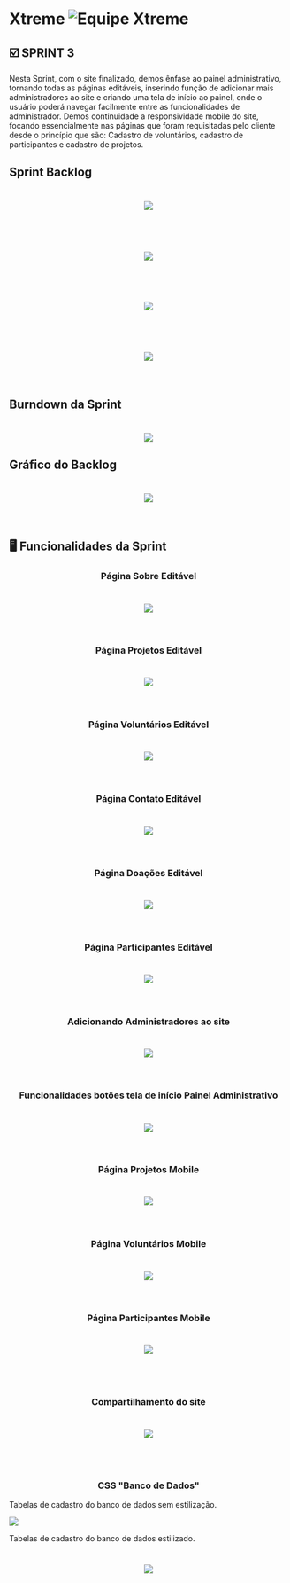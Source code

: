 
# Xtreme ![Equipe Xtreme](../sprint3/equipe_xtreme_pequeno.png)

## :ballot_box_with_check: SPRINT 3

Nesta Sprint, com o site finalizado, demos ênfase ao painel administrativo, tornando todas as páginas editáveis, inserindo função de adicionar mais administradores ao site e criando uma tela de início ao painel, onde o usuário poderá navegar facilmente entre as funcionalidades de administrador. Demos continuidade a responsividade mobile do site, focando essencialmente nas páginas que foram requisitadas pelo cliente desde o princípio que são: Cadastro de voluntários, cadastro de participantes e cadastro de projetos.
<br>

## Sprint Backlog 

<h1 align="center"> <img src = "../sprint3/sprint3.png"/></h1>
<br>

<h1 align="center"> <img src = "../sprint3/sprint_bl_sprint3.png"/></h1>
<br>
<h1 align="center"> <img src = "../sprint3/sprint_bl_sprint3_2.png"/></h1>
<br>
<h1 align="center"> <img src = "../sprint3/sprint_bl_sprint3_3.png"/></h1>
<br>

## Burndown da Sprint

<h1 align="center"> <img src = "../sprint3/burndown.png"/></h1>

## Gráfico do Backlog

<h1 align="center"> <img src = "../sprint3/grafico.png"/></h1>

<br>

## :desktop_computer: Funcionalidades da Sprint

<h3 align="center">Página Sobre Editável</h3>

<h1 align="center"> <img src = "../sprint3/sobre_editavel.gif"/></h1>

<br>

<h3 align="center">Página Projetos Editável</h3>

<h1 align="center"> <img src = "../sprint3/projetos_editavel.gif"/></h1>

<br>

<h3 align="center">Página Voluntários Editável</h3>

<h1 align="center"> <img src = "../sprint3/voluntarios_editavel.gif"/></h1>

<br>

<h3 align="center">Página Contato Editável</h3>

<h1 align="center"> <img src = "../sprint3/contato_editavel.gif"/></h1>

<br>
<h3 align="center">Página Doações Editável</h3>

<h1 align="center"> <img src = "../sprint3/doacao_editavel.gif"/></h1>

<br>

<h3 align="center">Página Participantes Editável</h3>

<h1 align="center"> <img src = "../sprint3/participantes_editavel.gif"/></h1>

<br>
<h3 align="center">Adicionando Administradores ao site</h3>

<h1 align="center"> <img src = "../sprint3/criando_adm.gif"/></h1>
<br>

<h3 align="center">Funcionalidades botões tela de início Painel Administrativo</h3>

<h1 align="center"> <img src = "../sprint3/botoes_adm.gif"/></h1>

<br>
<h3 align="center">Página Projetos Mobile</h3>

<h1 align="center"> <img src = "../sprint3/mobile_projetos.gif"/></h1>

<br>
<h3 align="center">Página Voluntários Mobile</h3>

<h1 align="center"> <img src = "../sprint3/mobile_voluntarios.gif"/></h1>

<br>

<h3 align="center">Página Participantes Mobile</h3>

<h1 align="center"> <img src = "../sprint3/mobile_participantes.gif"/></h1>

<br>
<br>

<h3 align="center">Compartilhamento do site</h3>

<h1 align="center"> <img src = "../sprint3/ig.gif"/></h1>

<br>
<br>

<h3 align="center">CSS "Banco de Dados"</h3>

Tabelas de cadastro do banco de dados sem estilização.

![](dados_bd_antes.PNG)

Tabelas de cadastro do banco de dados estilizado.

<h1 align="center"> <img src = "../sprint3/dados_bd.gif"/></h1>

<br>


